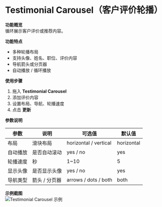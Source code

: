 # Testimonial Carousel（客户评价轮播）

**功能概览**  
循环展示客户评价或推荐内容。

**功能特点**  
- 多种轮播布局  
- 支持头像、姓名、职位、评价内容  
- 导航箭头或分页器  
- 自动播放 / 循环播放  

**使用步骤**  
1. 拖入 **Testimonial Carousel**  
2. 添加评价内容  
3. 设置布局、导航、轮播速度  
4. 点击 **更新**  

**参数说明**

| 参数 | 说明 | 可选值 | 默认值 |
|------|------|--------|--------|
| 布局 | 滑块布局 | horizontal / vertical | horizontal |
| 自动播放 | 是否自动滚动 | yes / no | yes |
| 轮播速度 | 秒 | 1~10 | 5 |
| 显示头像 | 是否显示头像 | yes / no | yes |
| 导航类型 | 箭头 / 分页器 | arrows / dots / both | both |

**示例截图**  
![Testimonial Carousel 示例](/screenshot.png)
